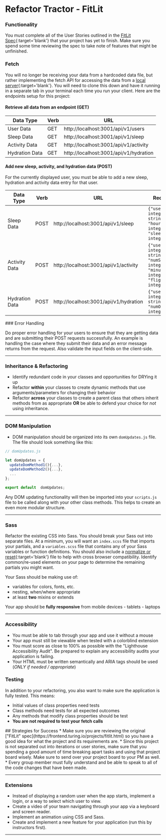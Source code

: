 # Refactor Tractor - FitLit

### Functionality

You must complete all of the User Stories outlined in the [FitLit Spec](https://frontend.turing.io/projects/fitlit.html){:target='blank'} that your project has yet to finish. Make sure you spend some time reviewing the spec to take note of features that might be unfinished.

### Fetch
  
You will no longer be receiving your data from a hardcoded data file, but rather implementing the fetch API for accessing the data from a [local server](https://github.com/turingschool-examples/fitlit-api){:target='blank'}.  You will need to clone this down and have it running in a separate tab in your terminal each time you run your client.  Here are the endpoints setup for this project:

#### Retrieve all data from an endpoint (GET)

| Data Type | Verb | URL |  
|---|---|---|  
| User Data |GET | http://localhost:3001/api/v1/users |  
| Sleep Data | GET | http://localhost:3001/api/v1/sleep |  
| Activity Data | GET | http://localhost:3001/api/v1/activity |  
| Hydration Data | GET | http://localhost:3001/api/v1/hydration |  

#### Add new sleep, activity, and hydration data (POST)

For the currently displayed user, you must be able to add a new sleep, hydration and activity data entry for that user.

| Data Type | Verb | URL | Required Body |  
|---|---|---|---|  
| Sleep Data | POST | http://localhost:3001/api/v1/sleep | `{"userID": integer, "date": string, "hoursSlept": integer, "sleepQuality": integer}` |  
| Activity Data | POST | http://localhost:3001/api/v1/activity | `{"userID": integer, "date": string, "numSteps": integer, "minutesActive": integer, "flightsOfStairs": integer}` |  
| Hydration Data | POST | http://localhost:3001/api/v1/hydration | `{"userID": integer, "date": string, "numOunces": integer}` |

<section class="note">
### Error Handling

Do proper error handling for your users to ensure that they are getting data and are submitting their POST requests successfully.  An example is handling the case where they submit their data and an error message returns from the request.  Also validate the input fields on the client-side.
</section>

---

### Inheritance & Refactoring

* Identify redundant code in your classes and opportunities for DRYing it up
* Refactor **within** your classes to create dynamic methods that use arguments/parameters for changing their behavior
* Refactor **across** your classes to create a parent class that others inherit methods from as appropriate **OR** be able to defend your choice for *not* using inheritance.

---

### DOM Manipulation 

* DOM manipulation should be organized into its own `domUpdates.js` file. The file should look something like this:

```js
// domUpdates.js

let domUpdates = {
  updateDomMethod1(){...},
  updateDomMethod2(){...},
  ...
};

export default  domUpdates;
```

Any DOM updating functionality will then be imported into your `scripts.js` file to be called along with your other class methods.  This helps to create an even more modular structure.

---

### Sass

Refactor the existing CSS into Sass. You should break your Sass out into separate files. At a minimum, you will want an `index.scss` file that imports your partials, and a `variables.scss` file that contains any of your Sass variables or function definitions.  You should also include a [normalize or reset](https://frontend.turing.io/lessons/module-1/reset-vs-normalize.html){:target='blank'} file to help with cross browser compatibility.  Identify common/re-used elements on your page to determine the remaining partials you might want.

Your Sass should be making use of:

* variables for colors, fonts, etc.
* nesting, when/where appropriate
* at least **two** mixins or extends

Your app should be **fully responsive** from mobile devices - tablets - laptops

---

### Accessibility

* You must be able to tab through your app and use it without a mouse
* Your app must still be viewable when tested with a colorblind extension
* You must score as close to 100% as possible with the "Lighthouse Accessibility Audit". Be prepared to explain any accessibility audits your application is failing.
* Your HTML must be written semantically and ARIA tags should be used (*ONLY if needed / appropriate*)

### Testing
In addition to your refactoring, you also want to make sure the application is fully tested. This means:

- Initial values of class properties need tests
- Class methods need tests for all expected outcomes
- Any methods that modify class properties should be test
- **You are not required to test your fetch calls**

<section class="note">
## Strategies for Success
* Make sure you are reviewing the original ["FitLit" spec](https://frontend.turing.io/projects/fitlit.html) so you have a good idea for what the project and its requirements are.
* Since this project is not separated out into iterations or user stories, make sure that you spending a good amount of time breaking apart tasks and using that project board wisely. Make sure to send over your project board to your PM as well.
* Every group member must fully understand and be able to speak to all of the code changes that have been made.
</section>

---

### Extensions
* Instead of displaying a random user when the app starts, implement a login, or a way to select which user to view.
* Create a video of your team navigating through your app via a keyboard and screen reader. 
* Implement an animation using CSS and Sass.
* Create and implement a new feature for your application (run this by instructors first). 

---

